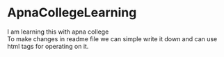 # ApnaCollegeLearning
I am learning this with apna college
<br>
To make changes in readme file we can simple write it down and can use html tags for operating on it.
